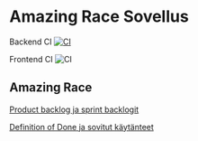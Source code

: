 # Amazing Race Sovellus

 Backend CI [![CI](https://github.com/amazing-race-condus/amazing-race-app/blob/main/.github/workflows/backend.yml/badge.svg)](https://github.com/amazing-race-condus/amazing-race-app/blob/main/.github/workflows/backend.yml)

Frontend CI ![CI](https://github.com/amazing-race-condus/amazing-race-app/blob/main/.github/workflows/frontend.yml)
## Amazing Race

[Product backlog ja sprint backlogit](https://github.com/orgs/amazing-race-condus/projects/1)

[Definition of Done ja sovitut käytänteet](https://github.com/amazing-race-condus/amazing-race-app/wiki)
